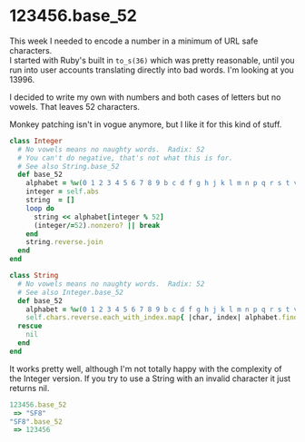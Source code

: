 # 123456.base_52

This week I needed to encode a number in a minimum of URL safe characters.  
I started with Ruby's built in `to_s(36)` which was pretty reasonable, 
until you run into user accounts translating directly into bad words.  I'm looking at you 13996.

I decided to write my own with numbers and both cases of letters but no vowels.  That leaves 52 characters.

Monkey patching isn't in vogue anymore, but I like it for this kind of stuff.

```ruby
class Integer
  # No vowels means no naughty words.  Radix: 52
  # You can't do negative, that's not what this is for.
  # See also String.base_52
  def base_52
    alphabet = %w(0 1 2 3 4 5 6 7 8 9 b c d f g h j k l m n p q r s t v w x y z B C D F G H J K L M N P Q R S T V W X Y Z)
    integer = self.abs
    string  = []
    loop do
      string << alphabet[integer % 52]
      (integer/=52).nonzero? || break
    end
    string.reverse.join
  end
end
```

```ruby
class String
  # No vowels means no naughty words.  Radix: 52
  # See also Integer.base_52
  def base_52
    alphabet = %w(0 1 2 3 4 5 6 7 8 9 b c d f g h j k l m n p q r s t v w x y z B C D F G H J K L M N P Q R S T V W X Y Z)
    self.chars.reverse.each_with_index.map{ |char, index| alphabet.find_index(char) * 52 ** index }.sum
  rescue
    nil
  end
end
```


It works pretty well, although I'm not totally happy with the complexity of the Integer version. 
If you try to use a String with an invalid character it just returns nil.

```ruby
123456.base_52
 => "SF8" 
"SF8".base_52
 => 123456 
 ```
 
 
